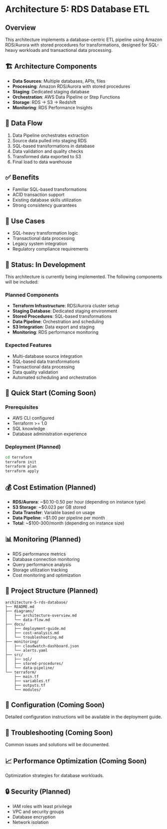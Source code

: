 # Architecture 5: RDS Database ETL

## Overview
This architecture implements a database-centric ETL pipeline using Amazon RDS/Aurora with stored procedures for transformations, designed for SQL-heavy workloads and transactional data processing.

## 🏗️ Architecture Components
- **Data Sources**: Multiple databases, APIs, files
- **Processing**: Amazon RDS/Aurora with stored procedures
- **Staging**: Dedicated staging database
- **Orchestration**: AWS Data Pipeline or Step Functions
- **Storage**: RDS → S3 → Redshift
- **Monitoring**: RDS Performance Insights

## 🔄 Data Flow
1. Data Pipeline orchestrates extraction
2. Source data pulled into staging RDS
3. SQL-based transformations in database
4. Data validation and quality checks
5. Transformed data exported to S3
6. Final load to data warehouse

## ✅ Benefits
- Familiar SQL-based transformations
- ACID transaction support
- Existing database skills utilization
- Strong consistency guarantees

## 🎯 Use Cases
- SQL-heavy transformation logic
- Transactional data processing
- Legacy system integration
- Regulatory compliance requirements

## 🚧 Status: In Development

This architecture is currently being implemented. The following components will be included:

### Planned Components
- **Terraform Infrastructure**: RDS/Aurora cluster setup
- **Staging Database**: Dedicated staging environment
- **Stored Procedures**: SQL-based transformations
- **Data Pipeline**: Orchestration and scheduling
- **S3 Integration**: Data export and staging
- **Monitoring**: RDS performance monitoring

### Expected Features
- Multi-database source integration
- SQL-based data transformations
- Transactional data processing
- Data quality validation
- Automated scheduling and orchestration

## 🚀 Quick Start (Coming Soon)

### Prerequisites
- AWS CLI configured
- Terraform >= 1.0
- SQL knowledge
- Database administration experience

### Deployment (Planned)
```bash
cd terraform
terraform init
terraform plan
terraform apply
```

## 💰 Cost Estimation (Planned)
- **RDS/Aurora**: ~$0.10-0.50 per hour (depending on instance type)
- **S3 Storage**: ~$0.023 per GB stored
- **Data Transfer**: Variable based on usage
- **Data Pipeline**: ~$1.00 per pipeline per month
- **Total**: ~$100-300/month (depending on instance size)

## 📊 Monitoring (Planned)
- RDS performance metrics
- Database connection monitoring
- Query performance analysis
- Storage utilization tracking
- Cost monitoring and optimization

## 📁 Project Structure (Planned)
```
architecture-5-rds-database/
├── README.md
├── diagrams/
│   ├── architecture-overview.md
│   └── data-flow.md
├── docs/
│   ├── deployment-guide.md
│   ├── cost-analysis.md
│   └── troubleshooting.md
├── monitoring/
│   ├── cloudwatch-dashboard.json
│   └── alerts.yaml
├── src/
│   ├── sql/
│   ├── stored-procedures/
│   └── data-pipeline/
└── terraform/
    ├── main.tf
    ├── variables.tf
    ├── outputs.tf
    └── modules/
```

## 🔧 Configuration (Coming Soon)
Detailed configuration instructions will be available in the deployment guide.

## 🐛 Troubleshooting (Coming Soon)
Common issues and solutions will be documented.

## 📈 Performance Optimization (Coming Soon)
Optimization strategies for database workloads.

## 🔒 Security (Planned)
- IAM roles with least privilege
- VPC and security groups
- Database encryption
- Network isolation
